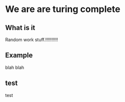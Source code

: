 # We are are turing complete

## What is it

Random work stuff.!!!!!!!!!!

## Example

blah blah

## test

test